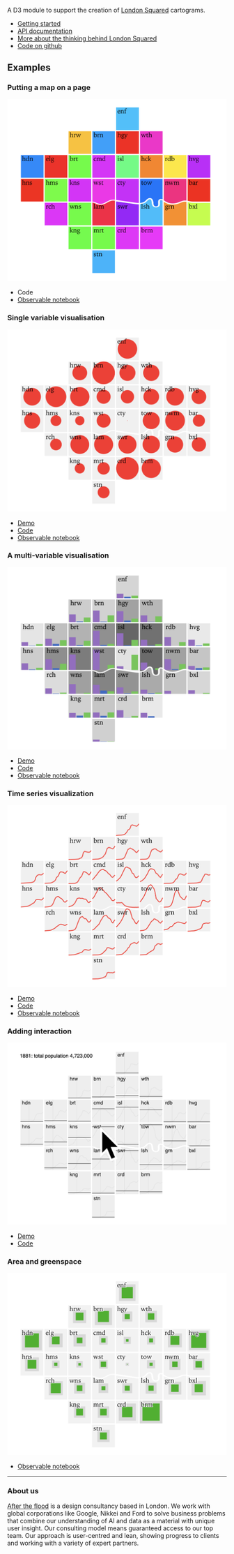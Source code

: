 A D3  module to support the creation of [London Squared](https://aftertheflood.com/projects/future-cities-catapult/) cartograms.

 * [Getting started](/londonsquared/getting-started)
 * [API documentation](/londonsquared/api)
 * [More about the thinking behind London Squared](/londonsquared/design-process)
 * [Code on github](https://www.github.com/aftertheflood/londonsquared)

## Examples

<div class="grid-container">
  <div markdown="1">

### Putting a map on a page

![a simple and colourful cartogram of London](assets/images/example1.png)

 * Code
 * [Observable notebook](https://beta.observablehq.com/@tomgp/london-squared)
 
  </div>
  <div markdown="1">

### Single variable visualisation

![a cartogram showing a single variable visualisaed as circles](assets/images/example2.png)

 * [Demo](/londonsquared/site/london-borough-population-now.html)
 * [Code](https://github.com/aftertheflood/londonsquared/blob/master/site/london-borough-population-now.html)
 * [Observable notebook](https://beta.observablehq.com/@tomgp/london-squared-population-map)
 
  </div>
  <div markdown="1">

### A multi-variable visualisation

![a cartogram showing a bar chart and colour coding on each element](assets/images/example4.png)

 * [Demo](/londonsquared/site/london-borough-population-now.html)
 * [Code](https://github.com/aftertheflood/londonsquared/blob/master/site/london-pcn-data.html)
 * [Observable notebook](https://beta.observablehq.com/@tomgp/london-squared-penalty-charge-map)

  </div>
  <div markdown="1">

### Time series visualization

![a london squared cartogram with a line chart drawn in each cell](assets/images/example3.png)

 * [Demo](/londonsquared/site/london-borough-population-timeline.html)
 * [Code](https://github.com/aftertheflood/londonsquared/blob/master/site/london-borough-population-timeline.html)
 * [Observable notebook](https://beta.observablehq.com/@tomgp/london-squared-population-timeseries)

  </div>
  <div markdown="1">

### Adding interaction

![a london squared cartogram with an image of a mouse pointer](assets/images/example5.png)

 * [Demo](http://aftertheflood.github.io/londonsquared/site/london-borough-population-interactive.html)
 * [Code](https://github.com/aftertheflood/londonsquared/blob/master/site/london-borough-population-interactive.html)

  </div>
  <div markdown="1">

### Area and greenspace

![a cartogram showing the proportion of greenspace in each london borough](assets/images/example6.png)

 * [Observable notebook](https://beta.observablehq.com/@tomgp/london-squared-greenspace-map)

  </div>
</div>

---

### About us
[After the flood](http://aftertheflood.com/) is a design consultancy based in London. We work with global corporations like Google, Nikkei and Ford to solve business problems that combine our understanding of AI and data as a material with unique user insight. Our consulting model means guaranteed access to our top team. Our approach is user-centred and lean, showing progress to clients and working with a variety of expert partners.
